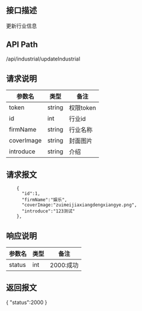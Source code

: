## 接口描述
更新行业信息
## API Path
/api/industrial/updateIndustrial
## 请求说明
|参数名   |类型    |备注             |
|---------|--------|-----------------|
|token    |string  |权限token        |
|id       |int     |行业id           |
|firmName    |string  |行业名称         |
|coverImage    |string  |封面图片         |
|introduce |string  |介绍           |
## 请求报文
```
    {
      "id":1,
      "firmName":"娱乐",
      "coverImage:"zuimeijiaxiangdengxiangye.png",
      "introduce":"123测试"
    },
```
## 响应说明
|参数名   |类型    |备注             |
|---------|--------|-----------------|
|status   |int     |2000:成功        |
## 返回报文
  {
    "status":2000 
  }
